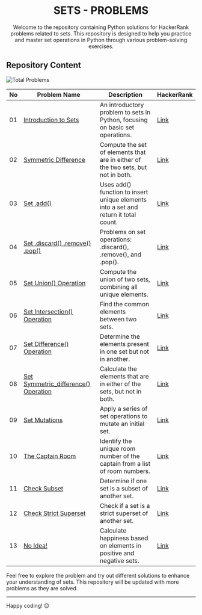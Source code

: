 <h1 align='center'>SETS - PROBLEMS</h1>

<p align='center'>Welcome to the repository containing Python solutions for HackerRank problems related to sets. This repository is designed to help you practice and master set operations in Python through various problem-solving exercises.</p>

## Repository Content
<p>
<img src="https://img.shields.io/badge/Total%20Problems-4-blue" alt="Total Problems" /> 
</p>

| No | Problem Name                                           | Description                                             | HackerRank                                                                                                 |
|----|--------------------------------------------------------|---------------------------------------------------------|-----------------------------------------------------------------------------------------------------------------|
| 01 | [Introduction to Sets](https://github.com/JawadSher/Python-Problems-Solutions-HackerRank/tree/main/04%20-%20Sets%20Problems/01%20-%20Introduction%20to%20Sets) | An introductory problem to sets in Python, focusing on basic set operations. | [Link](https://www.hackerrank.com/challenges/py-introduction-to-sets/problem?isFullScreen=true)|
| 02 | [Symmetric Difference](https://github.com/JawadSher/Python-Problems-Solutions-HackerRank/tree/main/04%20-%20Sets%20Problems/02%20-%20Symmetric%20Difference) | Compute the set of elements that are in either of the two sets, but not in both.| [Link](https://www.hackerrank.com/challenges/symmetric-difference/problem?isFullScreen=true)|
| 03 | [Set .add()](https://github.com/JawadSher/Python-Problems-Solutions-HackerRank/tree/main/04%20-%20Sets%20Problems/03%20-%20Set%20add()) |Uses add() function to insert unique elements into a set and return it total count. | [Link](https://www.hackerrank.com/challenges/py-set-add/problem?isFullScreen=true) |
| 04 | [Set .discard() .remove() .pop()](https://github.com/JawadSher/Python-Problems-Solutions-HackerRank/tree/main/04%20-%20Sets%20Problems/04%20-%20Set%20discard()%20remove()%20and%20pop())| Problems on set operations: .discard(), .remove(), and .pop(). | [Link](https://www.hackerrank.com/challenges/py-set-discard-remove-pop/problem?isFullScreen=true) 
| 05 | [Set Union() Operation](https://github.com/JawadSher/Python-Problems-Solutions-HackerRank/tree/main/04%20-%20Sets%20Problems/05%20-%20Set%20union()%20Operation) | Compute the union of two sets, combining all unique elements. | [Link](https://www.hackerrank.com/challenges/py-set-union?isFullScreen=true)
| 06 | [Set Intersection() Operation](https://github.com/JawadSher/Python-Problems-Solutions-HackerRank/tree/main/04%20-%20Sets%20Problems/06%20-%20Set%20Intersection()%20Operation) | Find the common elements between two sets. |[Link](https://www.hackerrank.com/challenges/py-set-intersection-operation?isFullScreen=true)
| 07 | [Set Difference() Operation](https://github.com/JawadSher/Python-Problems-Solutions-HackerRank/tree/main/04%20-%20Sets%20Problems/07%20-%20Set%20Difference()%20Operation) | Determine the elements present in one set but not in another. |[Link](https://www.hackerrank.com/challenges/py-set-difference-operation?isFullScreen=true)
| 08 | [Set Symmetric_difference() Operation](https://github.com/JawadSher/Python-Problems-Solutions-HackerRank/tree/main/04%20-%20Sets%20Problems/08%20-%20Set%20Symmetric_difference()%20Operation) | Calculate the elements that are in either of the sets, but not in both. |[Link](https://www.hackerrank.com/challenges/py-set-symmetric-difference-operation?isFullScreen=true)
| 09 | [Set Mutations](https://github.com/JawadSher/Python-Problems-Solutions-HackerRank/tree/main/04%20-%20Sets%20Problems/09%20-%20Set%20Mutations) | Apply a series of set operations to mutate an initial set. |[Link](https://www.hackerrank.com/challenges/py-set-mutations?isFullScreen=true)
| 10 | [The Captain Room](https://github.com/JawadSher/Python-Problems-Solutions-HackerRank/tree/main/04%20-%20Sets%20Problems/10%20-%20The%20Captain%20Room) | Identify the unique room number of the captain from a list of room numbers. |[Link](https://www.hackerrank.com/challenges/py-the-captains-room?isFullScreen=true)
| 11 | [Check Subset](https://github.com/JawadSher/Python-Problems-Solutions-HackerRank/tree/main/04%20-%20Sets%20Problems/11%20-%20Check%20Subset) | Determine if one set is a subset of another set. | [Link](https://www.hackerrank.com/challenges/py-check-subset?isFullScreen=true)
| 12 | [Check Strict Superset](https://github.com/JawadSher/Python-Problems-Solutions-HackerRank/tree/main/04%20-%20Sets%20Problems/12%20-%20Check%20Strict%20Superset) |Check if a set is a strict superset of another set. | [Link](https://www.hackerrank.com/challenges/py-check-strict-superset?isFullScreen=true)
| 13 | [No Idea!](https://github.com/JawadSher/Python-Problems-Solutions-HackerRank/tree/main/04%20-%20Sets%20Problems/13%20-%20No%20Idea!) | Calculate happiness based on elements in positive and negative sets. | [Link](https://www.hackerrank.com/challenges/no-idea?isFullScreen=true)

Feel free to explore the problem and try out different solutions to enhance your understanding of sets. This repository will be updated with more problems as they are solved.

---
Happy coding! 😊
